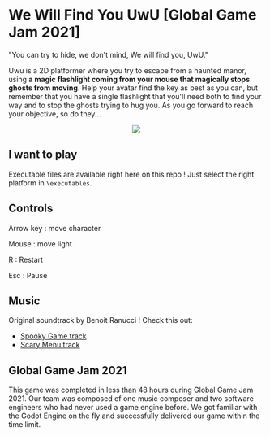 # We Will Find You UwU [Global Game Jam 2021]

"You can try to hide, we don't mind,
We will find you, UwU." 

Uwu is a 2D platformer where you try to escape from a haunted manor, using **a magic flashlight coming from your mouse that magically stops ghosts from moving**. Help your avatar find the key as best as you can, but remember that you have a single flashlight that you'll need both to find your way and to stop the ghosts trying to hug you. As you go forward to reach your objective, so do they... 

<p align="center">
<img src="https://github.com/CorentinDumery/WeWillFindYouUwU/blob/main/assets/uwu_demo.gif" />
</p>

## I want to play

Executable files are available right here on this repo ! Just select the right platform in `\executables`.

## Controls

Arrow key : move character 

Mouse : move light 

R : Restart 

Esc : Pause

## Music

Original soundtrack by Benoit Ranucci ! Check this out:
* [Spooky Game track](https://github.com/CorentinDumery/WeWillFindYouUwU/blob/main/assets/audio/music/Game1.ogg)
* [Scary Menu track](https://github.com/CorentinDumery/WeWillFindYouUwU/blob/main/assets/audio/music/Menu1.ogg)

## Global Game Jam 2021

This game was completed in less than 48 hours during Global Game Jam 2021. Our team was composed of one music composer and two software engineers who had never used a game engine before. We got familiar with the Godot Engine on the fly and successfully delivered our game within the time limit.
